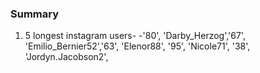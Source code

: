 ### Summary

1. 5 longest instagram users-
   -'80', 'Darby_Herzog','67', 'Emilio_Bernier52','63', 'Elenor88', '95', 'Nicole71', '38', 'Jordyn.Jacobson2', 
